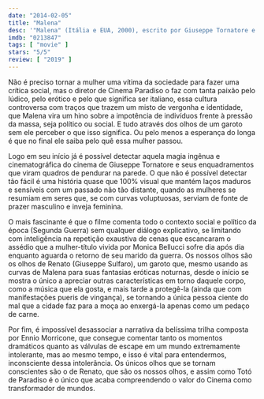 ```yaml
---
date: "2014-02-05"
title: "Malena"
desc: '"Malena" (Itália e EUA, 2000), escrito por Giuseppe Tornatore e Luciano Vincenzoni, dirigido por Giuseppe Tornatore, com Monica Bellucci, Giuseppe Sulfaro e Luciano Federico. Revendo pelo DVD.'
imdb: "0213847"
tags: [ "movie" ]
stars: "5/5"
review: [ "2019" ]
---
```

Não é preciso tornar a mulher uma vítima da sociedade para fazer uma crítica social, mas o diretor de Cinema Paradiso o faz com tanta paixão pelo lúdico, pelo erótico e pelo que significa ser italiano, essa cultura controversa com traços que trazem um misto de vergonha e identidade, que Malena vira um hino sobre a impotência de indivíduos frente à pressão da massa, seja político ou social. E tudo através dos olhos de um garoto sem ele perceber o que isso significa. Ou pelo menos a esperança do longa é que no final ele saiba pelo quê essa mulher passou.

Logo em seu início já é possível detectar aquela magia ingênua e cinematográfica do cinema de Giuseppe Tornatore e seus enquadramentos que viram quadros de pendurar na parede. O que não é possível detectar tão fácil é uma história quase que 100% visual que mantém laços maduros e sensíveis com um passado não tão distante, quando as mulheres se resumiam em seres que, se com curvas voluptuosas, serviam de fonte de prazer masculino e inveja feminina.

O mais fascinante é que o filme comenta todo o contexto social e político da época (Segunda Guerra) sem qualquer diálogo explicativo, se limitando com inteligência na repetição exaustiva de cenas que escancaram o assédio que a mulher-título vivida por Monica Bellucci sofre dia após dia enquanto aguarda o retorno de seu marido da guerra. Os nossos olhos são os olhos de Renato (Giuseppe Sulfaro), um garoto que, mesmo usando as curvas de Malena para suas fantasias eróticas noturnas, desde o início se mostra o único a apreciar outras características em torno daquele corpo, como a música que ela gosta, e mais tarde a protegê-la (ainda que com manifestações pueris de vingança), se tornando a única pessoa ciente do mal que a cidade faz para a moça ao enxergá-la apenas como um pedaço de carne.

Por fim, é impossível desassociar a narrativa da belíssima trilha composta por Ennio Morricone, que consegue comentar tanto os momentos dramáticos quanto as válvulas de escape em um mundo extremamente intolerante, mas ao mesmo tempo, e isso é vital para entendermos, inconsciente dessa intolerância. Os únicos olhos que se tornam conscientes são o de Renato, que são os nossos olhos, e assim como Totó de Paradiso é o único que acaba compreendendo o valor do Cinema como transformador de mundos.

